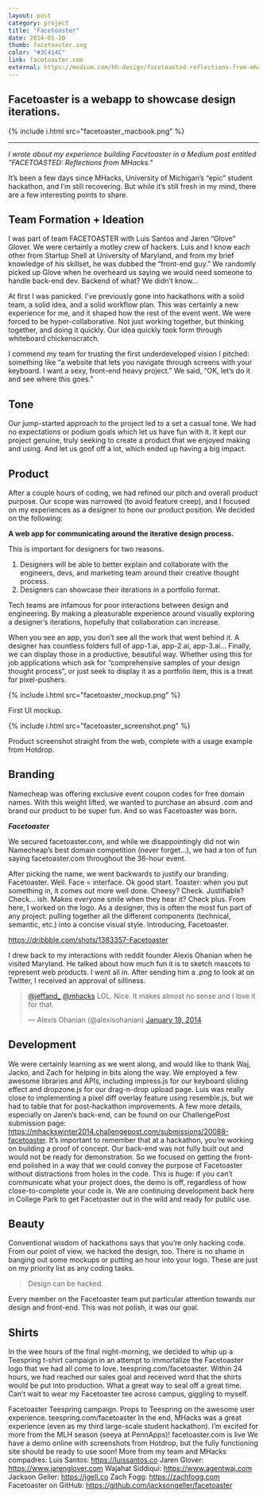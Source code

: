 ```yaml
---
layout: post
category: project
title: "Facetoaster"
date: 2014-01-20
thumb: facetoaster.svg
color: "#3C414C"
link: facetoaster.com
external: https://medium.com/hh-design/facetoasted-reflections-from-mhacks-5a718169b6b#.jhagxr9by
---
```


## Facetoaster is a webapp to showcase design iterations.

{% include i.html src="facetoaster_macbook.png" %}

---

*I wrote about my experience building Facetoaster in a Medium post entitled "FACETOASTED: Reflections from MHacks."*

It’s been a few days since MHacks, University of Michigan’s “epic” student hackathon, and I’m still recovering. But while it’s still fresh in my mind, there are a few interesting points to share.

## Team Formation + Ideation

I was part of team FACETOASTER with Luis Santos and Jaren “Glove” Glover. We were certainly a motley crew of hackers. Luis and I know each other from Startup Shell at University of Maryland, and from my brief knowledge of his skillset, he was dubbed the “front-end guy.” We randomly picked up Glove when he overheard us saying we would need someone to handle back-end dev. Backend of what? We didn’t know…

At first I was panicked. I’ve previously gone into hackathons with a solid team, a solid idea, and a solid workflow plan. This was certainly a new experience for me, and it shaped how the rest of the event went. We were forced to be hyper-collaborative. Not just working together, but thinking together, and doing it quickly. Our idea quickly took form through whiteboard chickenscratch.

I commend my team for trusting the first underdeveloped vision I pitched: something like “a website that lets you navigate through screens with your keyboard. I want a sexy, front-end heavy project.” We said, “OK, let’s do it and see where this goes.”

## Tone

Our jump-started approach to the project led to a set a casual tone. We had no expectations or podium goals which let us have fun with it. It kept our project genuine, truly seeking to create a product that we enjoyed making and using. And let us goof off a lot, which ended up having a big impact.

## Product

After a couple hours of coding, we had refined our pitch and overall product purpose. Our scope was narrowed (to avoid feature creep), and I focused on my experiences as a designer to hone our product position. We decided on the following:

**A web app for communicating around the iterative design process.**

This is important for designers for two reasons.

1. Designers will be able to better explain and collaborate with the engineers, devs, and marketing team around their creative thought process.
2. Designers can showcase their iterations in a portfolio format.

Tech teams are infamous for poor interactions between design and engineering. By making a pleasurable experience around visually exploring a designer’s iterations, hopefully that collaboration can increase.

When you see an app, you don’t see all the work that went behind it. A designer has countless folders full of app-1.ai, app-2.ai, app-3.ai… Finally, we can display those in a productive, beautiful way. Whether using this for job applications which ask for “comprehensive samples of your design thought process”, or just seek to display it as a portfolio item, this is a treat for pixel-pushers.

{% include i.html src="facetoaster_mockup.png" %}

First UI mockup.

{% include i.html src="facetoaster_screenshot.png" %}

Product screenshot straight from the web, complete with a usage example from Hotdrop.

## Branding

Namecheap was offering exclusive event coupon codes for free domain names. With this weight lifted, we wanted to purchase an absurd .com and brand our product to be super fun. And so was Facetoaster was born.

***Facetoaster***

We secured facetoaster.com, and while we disappointingly did not win Namecheap’s best domain competition (never forget…), we had a ton of fun saying facetoaster.com throughout the 36-hour event.

After picking the name, we went backwards to justify our branding. Facetoaster. Well. Face = interface. Ok good start. Toaster: when you put something in, it comes out more well done. Cheesy? Check. Justifiable? Check… ish. Makes everyone smile when they hear it? Check plus.
From here, I worked on the logo. As a designer, this is often the most fun part of any project: pulling together all the different components (technical, semantic, etc.) into a concise visual style. Introducing, Facetoaster.

https://dribbble.com/shots/1383357-Facetoaster

I drew back to my interactions with reddit founder Alexis Ohanian when he visited Maryland. He talked about how much fun it is to sketch mascots to represent web products. I went all in. After sending him a .png to look at on Twitter, I received an approval of silliness.

<blockquote class="twitter-tweet" data-lang="en"><p lang="en" dir="ltr"><a href="https://twitter.com/jeffand_">@jeffand_</a> <a href="https://twitter.com/mhacks">@mhacks</a> LOL. Nice. It makes almost no sense and I love it for that.</p>&mdash; Alexis Ohanian (@alexisohanian) <a href="https://twitter.com/alexisohanian/status/424802034533941248">January 19, 2014</a></blockquote>
<script async src="//platform.twitter.com/widgets.js" charset="utf-8"></script>

## Development

We were certainly learning as we went along, and would like to thank Waj, Jacko, and Zach for helping in bits along the way. We employed a few awesome libraries and APIs, including impress.js for our keyboard sliding effect and dropzone.js for our drag-n-drop upload page. Luis was really close to implementing a pixel diff overlay feature using resemble.js, but we had to table that for post-hackathon improvements. A few more details, especially on Jaren’s back-end, can be found on our ChallengePost submission page: https://mhackswinter2014.challengepost.com/submissions/20088-facetoaster.
It’s important to remember that at a hackathon, you’re working on building a proof of concept. Our back-end was not fully built out and would not be ready for demonstration. So we focused on getting the front-end polished in a way that we could convey the purpose of Facetoaster without distractions from holes in the code. This is huge: if you can’t communicate what your project does, the demo is off, regardless of how close-to-complete your code is. We are continuing development back here in College Park to get Facetoaster out in the wild and ready for public use.

## Beauty

Conventional wisdom of hackathons says that you’re only hacking code. From our point of view, we hacked the design, too. There is no shame in banging out some mockups or putting an hour into your logo. These are just on my priority list as any coding tasks.

> Design can be hacked.

Every member on the Facetoaster team put particular attention towards our design and front-end. This was not polish, it was our goal.

## Shirts

In the wee hours of the final night-morning, we decided to whip up a Teespring t-shirt campaign in an attempt to immortalize the Facetoaster logo that we had all come to love. teespring.com/facetoaster. Within 24 hours, we had reached our sales goal and received word that the shirts would be put into production. What a great way to seal off a great time. Can’t wait to wear my Facetoaster tee across campus, giggling to myself.

Facetoaster Teespring campaign. Props to Teespring on the awesome user experience. teespring.com/facetoaster
In the end, MHacks was a great experience (even as my third large-scale student hackathon). I’m excited for more from the MLH season (seeya at PennApps)!
facetoaster.com is live
We have a demo online with screenshots from Hotdrop, but the fully functioning site should be ready to use soon!
More from my team and MHacks compadres:
Luis Santos: https://luissantos.co
Jaren Glover: https://www.jarenglover.com
Wajahat Siddiqui: https://www.agentwaj.com
Jackson Geller: https://jgell.co
Zach Fogg: https://zachfogg.com
Facetoaster on GitHub: https://github.com/jacksongeller/facetoaster

